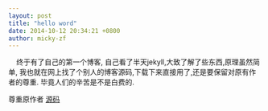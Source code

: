 ```yaml
---
layout: post
title: "hello word"
date: 2014-10-12 20:34:21 +0800
author: micky-zf
---
```


&nbsp;&nbsp;&nbsp;&nbsp;终于有了自己的第一个博客, 自己看了半天jekyll,大致了解了些东西,原理虽然简单,
我也就在网上找了个别人的博客源码,下载下来直接用了,还是要保留对原有作者的尊重.
毕竟人们的辛苦是不是白费的.

尊重原作者 [源码](https://github.com/cuberoot-sw/cuberoot-sw.github.com)

